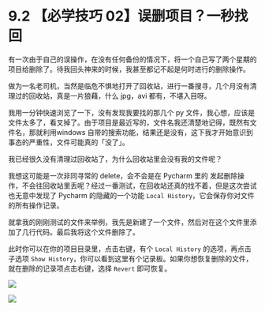 # 9.2 【必学技巧 02】误删项目？一秒找回



有一次由于自己的误操作，在没有任何备份的情况下，将一个自己写了两个星期的项目给删除了。待我回头神来的时候，我甚至都记不起是何时进行的删除操作。

做为一名老司机，当然是临危不惧地打开了回收站，进行一番搜寻，几个月没有清理过的回收站，真是一片狼藉，什么 jpg，avi 都有，不堪入目呀。

我用一分钟快速浏览了一下，没有发现我要找的那几个 py 文件，我心想，应该是文件太多了，看叉掉了。由于项目是最近写的，文件名我还清楚地记得，既然有文件名，那就利用windows 自带的搜索功能，结果还是没有，这下我才开始意识到事态的严重性，文件可能真的「没了」。

我已经很久没有清理过回收站了，为什么回收站里会没有我的文件呢？

我想这可能是一次非同寻常的 delete，会不会是在 Pycharm 里的 发起删除操作，不会往回收站里丢呢？经过一番测试，在回收站还真的找不着，但是这次尝试也无意中发现了 Pycharm 的隐藏的一个功能 `Local History`，它会保存你对文件的所有操作记录。

就拿我的刚刚测试的文件来举例，我先是新建了一个文件，然后对在这个文件里添加了几行代码。最后我将这个文件删除了。

此时你可以在你的项目目录里，点击右键，有个 `Local History` 的选项，再点击子选项 `Show History`，你可以看到这里有个记录板。如果你想恢复删除的文件，就在删除的记录项点击右键，选择 `Revert` 即可恢复。

![](http://image.iswbm.com/20190323153643.png)



![](https://open.weixin.qq.com/qr/code?username=idealyard)